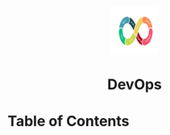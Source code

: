 <div align="center">
  <a href="https://roadmap.sh/devops">
    <img height="96" width="96" alt="devops" src="../logos/devops.png"/>
  </a>
  <h1>DevOps</h1>
</div>

# Table of Contents
